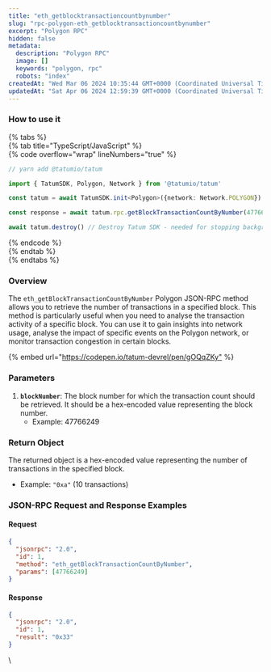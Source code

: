 ```yaml
---
title: "eth_getblocktransactioncountbynumber"
slug: "rpc-polygon-eth_getblocktransactioncountbynumber"
excerpt: "Polygon RPC"
hidden: false
metadata: 
  description: "Polygon RPC"
  image: []
  keywords: "polygon, rpc"
  robots: "index"
createdAt: "Wed Mar 06 2024 10:35:44 GMT+0000 (Coordinated Universal Time)"
updatedAt: "Sat Apr 06 2024 12:59:39 GMT+0000 (Coordinated Universal Time)"
---
```




### How to use it

{% tabs %}  
{% tab title="TypeScript/JavaScript" %}  
{% code overflow="wrap" lineNumbers="true" %}

```typescript
// yarn add @tatumio/tatum

import { TatumSDK, Polygon, Network } from '@tatumio/tatum'

const tatum = await TatumSDK.init<Polygon>({network: Network.POLYGON})

const response = await tatum.rpc.getBlockTransactionCountByNumber(47766249)

await tatum.destroy() // Destroy Tatum SDK - needed for stopping background jobs
```

{% endcode %}  
{% endtab %}  
{% endtabs %}

### Overview

The `eth_getBlockTransactionCountByNumber` Polygon JSON-RPC method allows you to retrieve the number of transactions in a specified block. This method is particularly useful when you need to analyse the transaction activity of a specific block. You can use it to gain insights into network usage, analyse the impact of specific events on the Polygon network, or monitor transaction congestion in certain blocks.

{% embed url="<https://codepen.io/tatum-devrel/pen/gOQqZKy"> %}

### Parameters

1. **`blockNumber`**: The block number for which the transaction count should be retrieved. It should be a hex-encoded value representing the block number.
   - Example: 47766249

### Return Object

The returned object is a hex-encoded value representing the number of transactions in the specified block.

- Example: `"0xa"` (10 transactions)

### JSON-RPC Request and Response Examples

#### Request

```json
{
  "jsonrpc": "2.0",
  "id": 1,
  "method": "eth_getBlockTransactionCountByNumber",
  "params": [47766249]
}
```

#### Response

```json
{
  "jsonrpc": "2.0",
  "id": 1,
  "result": "0x33"
}
```

\\
